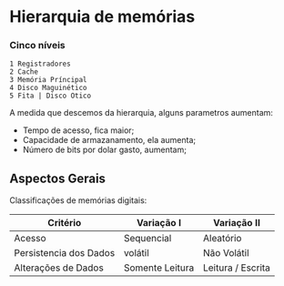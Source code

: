 # Hierarquia de memórias

### Cinco níveis

```
1 Registradores
2 Cache
3 Memória Príncipal
4 Disco Maguinético
5 Fita | Disco Otico
```

A medida que descemos da hierarquia, alguns parametros aumentam:

 - Tempo de acesso, fica maior;
 - Capacidade de armazanamento, ela aumenta;
 - Número de bits por dolar gasto, aumentam;

## Aspectos Gerais

 Classificações de memórias digitais:

| Critério | Variação I | Variação II |
|----------|------------|-------------|
| Acesso   |  Sequencial| Aleatório   |
| Persistencia dos Dados | volátil | Não Volátil |
| Alterações de Dados | Somente Leitura | Leitura / Escrita|


